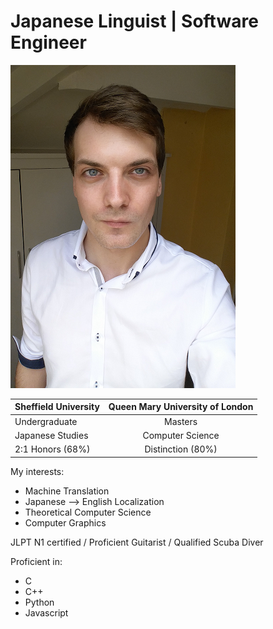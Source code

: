 # Japanese Linguist | Software Engineer 
![coverimg](me_small.png) 

| Sheffield University | Queen Mary University of London 
|:--------             |:-------:
| Undergraduate        | Masters   
| Japanese Studies     | Computer Science   
| 2:1 Honors (68%)     | Distinction (80%)     


My interests:
  * Machine Translation
  * Japanese --> English Localization 
  * Theoretical Computer Science
  * Computer Graphics    

JLPT N1 certified / Proficient Guitarist / Qualified Scuba Diver

Proficient in: 
 * C
 * C++
 * Python 
 * Javascript
